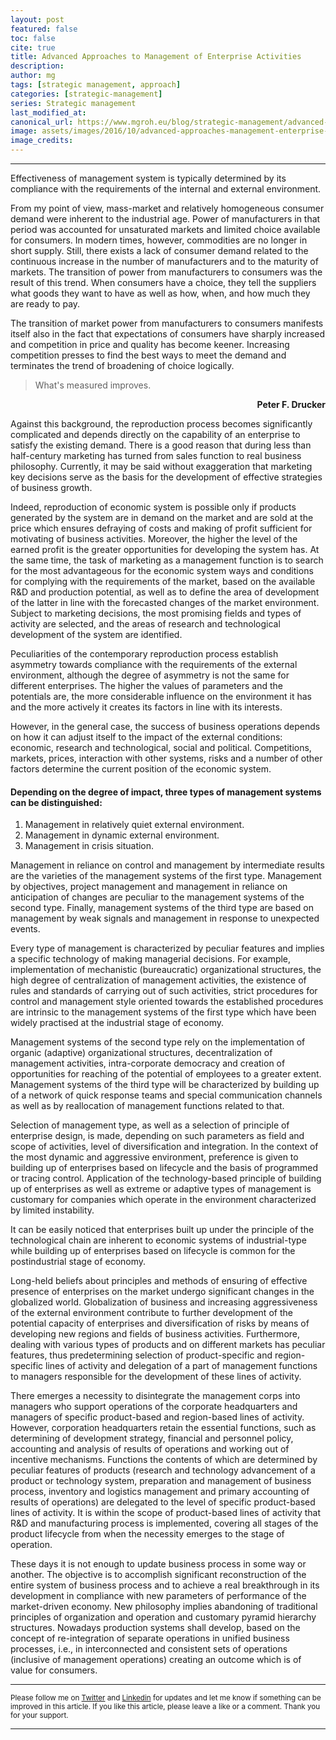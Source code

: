 ```yaml
---
layout: post
featured: false
toc: false
cite: true
title: Advanced Approaches to Management of Enterprise Activities
description: 
author: mg
tags: [strategic management, approach]
categories: [strategic-management]
series: Strategic management
last_modified_at: 
canonical_url: https://www.mgroh.eu/blog/strategic-management/advanced-approaches-management-enterprise-activities/
image: assets/images/2016/10/advanced-approaches-management-enterprise-activities.jpg
image_credits: 
---
```



---
Effectiveness of management system is typically determined by its compliance with the requirements of the internal and external environment.

From my point of view, mass-market and relatively homogeneous consumer demand were inherent to the industrial age. Power of manufacturers in that period was accounted for unsaturated markets and limited choice available for consumers. In modern times, however, commodities are no longer in short supply. Still, there exists a lack of consumer demand related to the continuous increase in the number of manufacturers and to the maturity of markets. The transition of power from manufacturers to consumers was the result of this trend. When consumers have a choice, they tell the suppliers what goods they want to have as well as how, when, and how much they are ready to pay.

The transition of market power from manufacturers to consumers manifests itself also in the fact that expectations of consumers have sharply increased and competition in price and quality has become keener. Increasing competition presses to find the best ways to meet the demand and terminates the trend of broadening of choice logically.

>What's measured improves.
<p style="text-align: right;font-weight: bold;"> Peter F. Drucker</p>

Against this background, the reproduction process becomes significantly complicated and depends directly on the capability of an enterprise to satisfy the existing demand. There is a good reason that during less than half-century marketing has turned from sales function to real business philosophy. Currently, it may be said without exaggeration that marketing key decisions serve as the basis for the development of effective strategies of business growth.

Indeed, reproduction of economic system is possible only if products generated by the system are in demand on the market and are sold at the price which ensures defraying of costs and making of profit sufficient for motivating of business activities. Moreover, the higher the level of the earned profit is the greater opportunities for developing the system has. At the same time, the task of marketing as a management function is to search for the most advantageous for the economic system ways and conditions for complying with the requirements of the market, based on the available R&amp;D and production potential, as well as to define the area of development of the latter in line with the forecasted changes of the market environment. Subject to marketing decisions, the most promising fields and types of activity are selected, and the areas of research and technological development of the system are identified.

Peculiarities of the contemporary reproduction process establish asymmetry towards compliance with the requirements of the external environment, although the degree of asymmetry is not the same for different enterprises. The higher the values of parameters and the potentials are, the more considerable influence on the environment it has and the more actively it creates its factors in line with its interests.

However, in the general case, the success of business operations depends on how it can adjust itself to the impact of the external conditions: economic, research and technological, social and political. Competitions, markets, prices, interaction with other systems, risks and a number of other factors determine the current position of the economic system.
<h4>Depending on the degree of impact, three types of management systems can be distinguished:</h4>
<ol>
<li>Management in relatively quiet external environment.</li>
<li>Management in dynamic external environment.</li>
<li>Management in crisis situation.</li>
</ol>

Management in reliance on control and management by intermediate results are the varieties of the management systems of the first type. Management by objectives, project management and management in reliance on anticipation of changes are peculiar to the management systems of the second type. Finally, management systems of the third type are based on management by weak signals and management in response to unexpected events.

Every type of management is characterized by peculiar features and implies a specific technology of making managerial decisions. For example, implementation of mechanistic (bureaucratic) organizational structures, the high degree of centralization of management activities, the existence of rules and standards of carrying out of such activities, strict procedures for control and management style oriented towards the established procedures are intrinsic to the management systems of the first type which have been widely practised at the industrial stage of economy.

Management systems of the second type rely on the implementation of organic (adaptive) organizational structures, decentralization of management activities, intra-corporate democracy and creation of opportunities for reaching of the potential of employees to a greater extent.
Management systems of the third type will be characterized by building up of a network of quick response teams and special communication channels as well as by reallocation of management functions related to that.

Selection of management type, as well as a selection of principle of enterprise design, is made, depending on such parameters as field and scope of activities, level of diversification and integration. In the context of the most dynamic and aggressive environment, preference is given to building up of enterprises based on lifecycle and the basis of programmed or tracing control. Application of the technology-based principle of building up of enterprises as well as extreme or adaptive types of management is customary for companies which operate in the environment characterized by limited instability.

It can be easily noticed that enterprises built up under the principle of the technological chain are inherent to economic systems of industrial-type while building up of enterprises based on lifecycle is common for the postindustrial stage of economy.

Long-held beliefs about principles and methods of ensuring of effective presence of enterprises on the market undergo significant changes in the globalized world. Globalization of business and increasing aggressiveness of the external environment contribute to further development of the potential capacity of enterprises and diversification of risks by means of developing new regions and fields of business activities. Furthermore, dealing with various types of products and on different markets has peculiar features, thus predetermining selection of product-specific and region-specific lines of activity and delegation of a part of management functions to managers responsible for the development of these lines of activity.

There emerges a necessity to disintegrate the management corps into managers who support operations of the corporate headquarters and managers of specific product-based and region-based lines of activity. However, corporation headquarters retain the essential functions, such as determining of development strategy, financial and personnel policy, accounting and analysis of results of operations and working out of incentive mechanisms. Functions the contents of which are determined by peculiar features of products (research and technology advancement of a product or technology system, preparation and management of business process, inventory and logistics management and primary accounting of results of operations) are delegated to the level of specific product-based lines of activity. It is within the scope of product-based lines of activity that R&amp;D and manufacturing process is implemented, covering all stages of the product lifecycle from when the necessity emerges to the stage of operation.

These days it is not enough to update business process in some way or another. The objective is to accomplish significant reconstruction of the entire system of business process and to achieve a real breakthrough in its development in compliance with new parameters of performance of the market-driven economy. New philosophy implies abandoning of traditional principles of organization and operation and customary pyramid hierarchy structures.  Nowadays production systems shall develop, based on the concept of re-integration of separate operations in unified business processes, i.e., in interconnected and consistent sets of operations (inclusive of management operations) creating an outcome which is of value for consumers.

---

<small>Please follow me on [Twitter](https://twitter.com/mgroh_eu) and [Linkedin](https://www.linkedin.com/in/maxgroh/) for updates and let me know if something can be improved in this article. If you like this article, please leave a like or a comment. Thank you for your support.

---
